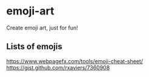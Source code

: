 # emoji-art
Create emoji art, just for fun!


## Lists of emojis
https://www.webpagefx.com/tools/emoji-cheat-sheet/
https://gist.github.com/rxaviers/7360908
